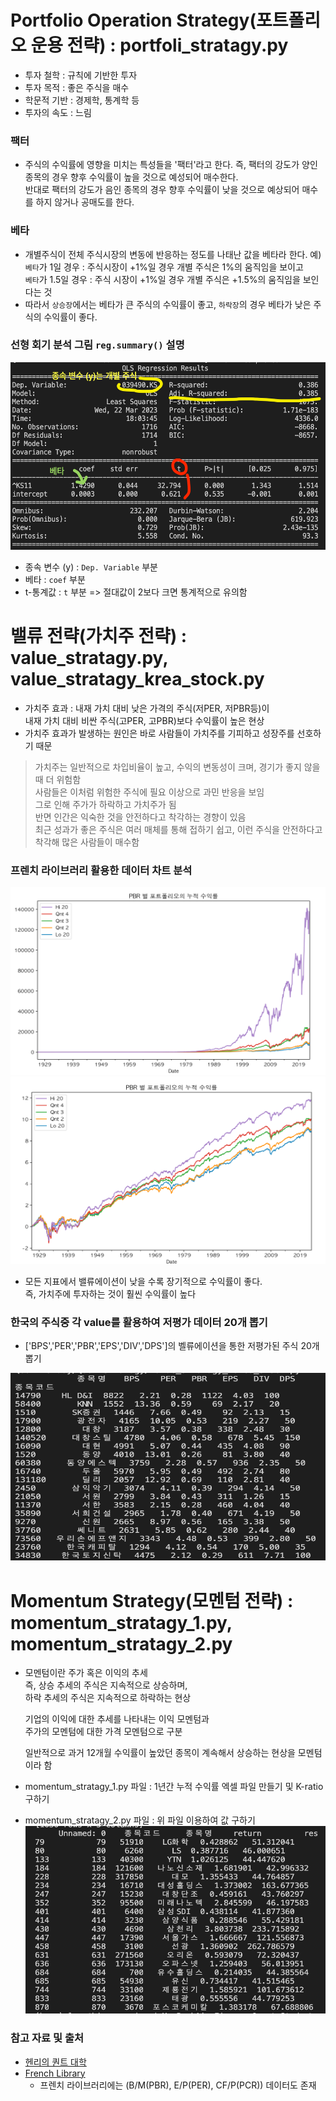 # Portfolio Operation Strategy(포트폴리오 운용 전략) : portfoli_stratagy.py
- 투자 철학 : 규칙에 기반한 투자
- 투자 목적 : 좋은 주식을 매수
- 학문적 기반 : 경제학, 통계학 등
- 투자의 속도 : 느림  
### 팩터  
- 주식의 수익률에 영향을 미치는 특성들을 '팩터'라고 한다.
    즉, 팩터의 강도가 양인 종목의 경우 향후 수익률이 높을 것으로 예성되어 매수한다.  
    반대로 팩터의 강도가 음인 종목의 경우 향후 수익률이 낮을 것으로 예상되어 매수를 하지 않거나 공매도를 한다.  

### 베타  
- 개별주식이 전체 주식시장의 변동에 반응하는 정도를 나태난 값을 베타라 한다.
    예) `베타`가 1일 경우 : 주식시장이 +1%일 경우 개별 주식은 1%의 움직임을 보이고  
    `베타`가 1.5일 경우 : 주식 시장이 +1%일 경우 개별 주식은 +1.5%의 움직임을 보인다는 것  
- 따라서 `상승장`에서는 베타가 큰 주식의 수익률이 좋고, `하락장`의 경우 베타가 낮은 주식의 수익률이 좋다.  


### 선형 회기 분석 그림 `reg.summary()` 설명
<img src="../img/PorfolioStratagy.png" width="600px" height="300px" title="Summary" alt="PorfolioStratagy"></img><br/>
- 종속 변수 (y) : `Dep. Variable` 부분  
- 베타 : `coef` 부분  
- t-통계값 : `t` 부분 => 절대값이 2보다 크면 통계적으로 유의함

# 밸류 전략(가치주 전략) : value_stratagy.py, value_stratagy_krea_stock.py
- 가치주 효과 : 내재 가치 대비 낮은 가격의 주식(저PER, 저PBR등)이  
    내재 가치 대비 비싼 주식(고PER, 고PBR)보다 수익률이 높은 현상  
- 가치주 효과가 발생하는 원인은 바로 사람들이 가치주를 기피하고 성장주를 선호하기 때문  
> 가치주는 일반적으로 차입비율이 높고, 수익의 변동성이 크며, 경기가 좋지 않을 때 더 위험함  
    사람들은 이처럼 위험한 주식에 필요 이상으로 과민 반응을 보임  
    그로 인해 주가가 하락하고 가치주가 됨  
    반면 인간은 익숙한 것을 안전하다고 착각하는 경향이 있음  
    최근 성과가 좋은 주식은 여러 매체를 통해 접하기 쉽고, 이런 주식을 안전하다고 착각해 많은 사람들이 매수함  
### 프렌치 라이브러리 활용한 데이터 차트 분석
<img src="../img/ValueStratagy.png" width="600px" height="300px" title="Summary" alt="PorfolioStratagy"></img><br/>
<img src="../img/ValueStratagy log chart.png" width="600px" height="300px" title="Summary" alt="PorfolioStratagy"></img><br/>

- 모든 지표에서 밸류에이션이 낮을 수록 장기적으로 수익률이 좋다.  
    즉, 가치주에 투자하는 것이 훨씬 수익률이 높다
### 한국의 주식중 각 value를 활용하여 저평가 데이터 20개 뽑기
- ['BPS','PER','PBR','EPS','DIV','DPS']의 벨류에이션을 통한 저평가된 주식 20개 뽑기  
  
<img src="../img/ValueStratagy Korean Stocks.png" width="600px" height="300px" title="Summary" alt="PorfolioStratagy"></img><br/>

# Momentum Strategy(모멘텀 전략) : momentum_stratagy_1.py, momentum_stratagy_2.py
- 모멘텀이란 주가 혹은 이익의 추세  
    즉, 상승 추세의 주식은 지속적으로 상승하며,  
    하락 추세의 주식은 지속적으로 하락하는 현상  
  
    기업의 이익에 대한 추세를 나타내는 이익 모멘텀과  
    주가의 모멘텀에 대한 가격 모멘텀으로 구분  
  
    일반적으로 과거 12개월 수익률이 높았던 종목이 계속해서 상승하는 현상을 모멘텀이라 함  

- momentum_stratagy_1.py 파일 : 1년간 누적 수익률 엑셀 파일 만들기 및 K-ratio 구하기
- momentum_stratagy_2.py 파일 : 위 파일 이용하여 값 구하기
<img src="../img/momentum_k-ratio.png" width="600px" height="300px" title="Summary" alt="PorfolioStratagy"></img><br/>



### 참고 자료 및 출처
- [헨리의 퀀트 대학](https://youtube.com/watch?v=g7lQvtF2SSs&si=EnSIkaIECMiOmarE)
- [French Library](https://mba.tuck.dartmouth.edu/pages/faculty/ken.french/data_library.html)
    - 프렌치 라이브러리에는 (B/M(PBR), E/P(PER), CF/P(PCR)) 데이터도 존재